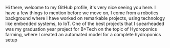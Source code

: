 Hi there, welcome to my GitHub profile, it's very nice seeing you here.
I have a few things to mention before we move on,
I come from a robotics background where I have worked on remarkable projects, using technology like embedded systems, to IoT.
One of the best projects that I spearheaded was my graduation year project for B>Tech on the topic of Hydroponics farming, where I created an automated model for a complete hydroponics setup
